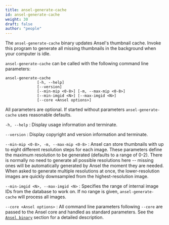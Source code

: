 ```yaml
---
title: ansel-generate-cache
id: ansel-generate-cache
weight: 30
draft: false
author: "people"
---
```


The `ansel-generate-cache` binary updates Ansel's thumbnail cache. Invoke this program to generate all missing thumbnails in the background when your computer is idle.

`ansel-generate-cache` can be called with the following command line parameters:

```
ansel-generate-cache
              [-h, --help]
              [--version]
              [--min-mip <0-8>] [-m, --max-mip <0-8>]
              [--min-imgid <N>] [--max-imgid <N>]
              [--core <Ansel options>]
```

All parameters are optional. If started without parameters `ansel-generate-cache` uses reasonable defaults.

`-h, --help`
: Display usage information and terminate.

`--version`
: Display copyright and version information and terminate.

`--min-mip <0-8>, -m, --max-mip <0-8>`
: Ansel can store thumbnails with up to eight different resolution steps for each image. These parameters define the maximum resolution to be generated (defaults to a range of 0-2). There is normally no need to generate all possible resolutions here -- missing ones will be automatically generated by Ansel the moment they are needed. When asked to generate multiple resolutions at once, the lower-resolution images are quickly downsampled from the highest-resolution image.

`--min-imgid <N>, --max-imgid <N>`
: Specifies the range of internal image IDs from the database to work on. If no range is given, `ansel-generate-cache` will process all images.

`--core <Ansel options>`
: All command line parameters following `--core` are passed to the Ansel core and handled as standard parameters. See the [`Ansel binary`](./Ansel.md) section for a detailed description.
